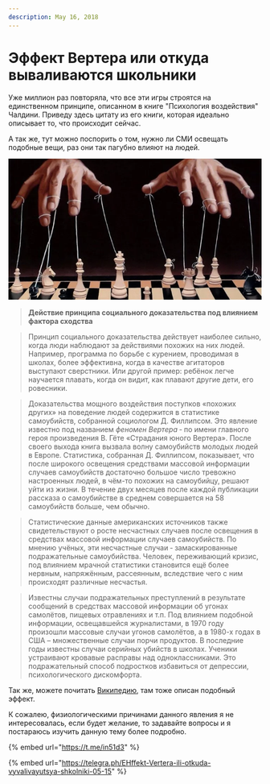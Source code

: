 ```yaml
---
description: May 16, 2018
---
```


# Эффект Вертера или откуда вываливаются школьники

Уже миллион раз повторяла, что все эти игры строятся на единственном принципе, описанном в книге "Психология воздействия" Чалдини. Приведу здесь цитату из его книги, которая идеально описывает то, что происходит сейчас.

А так же, тут можно поспорить о том, нужно ли СМИ освещать подобные вещи, раз они так пагубно влияют на людей.

![](<../.gitbook/assets/image (18).png>)

> &#x20; **Действие принципа социального доказательства под влиянием фактора сходства**

> &#x20;Принцип социального доказательства действует наиболее сильно, когда люди наблюдают за действиями похожих на них людей. Например, программа по борьбе с курением, проводимая в школах, более эффективна, когда в качестве агитаторов выступают сверстники. Или другой пример: ребёнок легче научается плавать, когда он видит, как плавают другие дети, его ровесники.

> &#x20;Доказательства мощного воздействия поступков «похожих других» на поведение людей содержится в статистике самоубийств, собранной социологом Д. Филлипсом. Это явление известно под названием _феномен Вертера_ ‑ по имени главного героя произведения В. Гёте «Страдания юного Вертера». После своего выхода книга вызвала волну самоубийств молодых людей в Европе. Статистика, собранная Д. Филлипсом, показывает, что после широкого освещения средствами массовой информации случаев самоубийств достаточно большое число тревожно настроенных людей, в чём-то похожих на самоубийцу, решают уйти из жизни. В течение двух месяцев после каждой публикации рассказа о самоубийстве в среднем совершается на 58 самоубийств больше, чем обычно.

> &#x20;Статистические данные американских источников также свидетельствуют о росте несчастных случаев после освещения в средствах массовой информации случаев самоубийств. По мнению учёных, эти несчастные случаи ‑ замаскированные подражательные самоубийства. Человек, переживающий кризис, под влиянием мрачной статистики становится ещё более нервным, напряжённым, рассеянным, вследствие чего с ним происходят различные несчастья.

> &#x20;Известны случаи подражательных преступлений в результате сообщений в средствах массовой информации об угонах самолётов, пищевых отравлениях и т.п. Под влиянием подобной информации, освещавшейся журналистами, в 1970 году произошли массовые случаи угонов самолётов, а в 1980-х годах в США – множественные случаи порчи продуктов. В последние годы известны случаи серийных убийств в школах. Ученики устраивают кровавые расправы над одноклассниками. Это подражательный способ подростков избавиться от депрессии, психологического дискомфорта.

Так же, можете почитать [Википедию](https://ru.wikipedia.org/wiki/%D0%AD%D1%84%D1%84%D0%B5%D0%BA%D1%82\_%D0%92%D0%B5%D1%80%D1%82%D0%B5%D1%80%D0%B0), там тоже описан подобный эффект.

К сожалею, физиологическими причинами данного явления я не интересовалась, если будет желание, то задавайте вопросы и я постараюсь изучить данную тему более подробно.

{% embed url="https://t.me/in51d3" %}

{% embed url="https://telegra.ph/EHffekt-Vertera-ili-otkuda-vyvalivayutsya-shkolniki-05-15" %}
